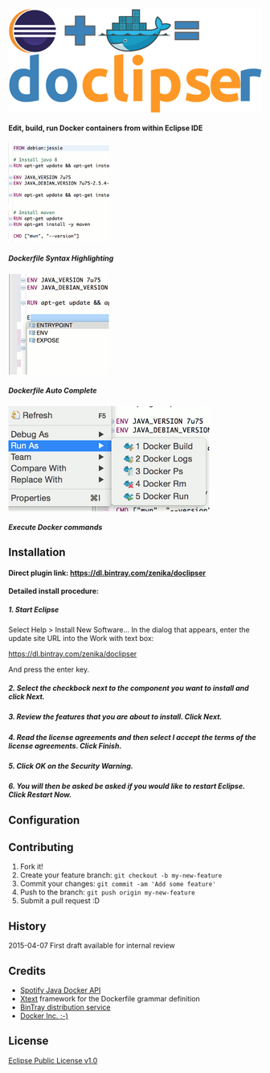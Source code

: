 ![image](images/doclipser_main_logo.png)
#### Edit, build, run Docker containers from within Eclipse IDE

![image](images/syntax-highlighting.gif)
##### Dockerfile Syntax Highlighting

![image](images/auto-completion.gif)
##### Dockerfile Auto Complete

![image](images/run-as-screenshot.gif)
##### Execute Docker commands

## Installation

#### Direct plugin link: https://dl.bintray.com/zenika/doclipser

#### Detailed install procedure:

##### 1. Start Eclipse
Select Help > Install New Software... In the dialog that appears, enter the update site URL into the Work with text box:

https://dl.bintray.com/zenika/doclipser

And press the enter key.

##### 2. Select the checkbock next to the component you want to install and click Next.

##### 3. Review the features that you are about to install. Click Next.

##### 4. Read the license agreements and then select I accept the terms of the license agreements. Click Finish.

##### 5. Click OK on the Security Warning.

##### 6. You will then be asked be asked if you would like to restart Eclipse. Click Restart Now.

## Configuration

## Contributing

1. Fork it!
2. Create your feature branch: `git checkout -b my-new-feature`
3. Commit your changes: `git commit -am 'Add some feature'`
4. Push to the branch: `git push origin my-new-feature`
5. Submit a pull request :D

## History
2015-04-07 First draft available for internal review

## Credits
* [Spotify Java Docker API](https://github.com/spotify/docker-client)
* [Xtext](https://eclipse.org/Xtext/) framework for the Dockerfile grammar definition
* [BinTray distribution service](http://bintray.com)
* [Docker Inc. ;-)](http://docker.com)

## License
[Eclipse Public License v1.0](https://www.eclipse.org/legal/epl-v10.html)
